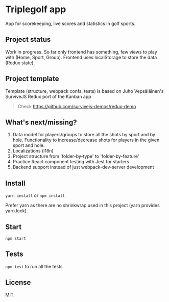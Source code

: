 # Triplegolf app

App for scorekeeping, live scores and statistics in golf sports.

## Project status

Work in progress. So far only frontend has something, few views to play with (Home, Sport, Group). Frontend uses localStorage to store the data (Redux state).

## Project template

Template (structure, webpack confs, tests) is based on Juho Vepsäläinen's SurviveJS Redux port of the Kanban app
> Check https://github.com/survivejs-demos/redux-demo

## What's next/missing?

1. Data model for players/groups to store all the shots by sport and by hole. Functionality to increase/decrease shots for players in the given sport and hole.
2. Localizations (i18n)
3. Project structure from 'folder-by-type' to 'folder-by-feature'
4. Practice React component testing with Jest for starters
5. Backend support instead of just webpack-dev-server development

## Install

`yarn install` or `npm install`

Prefer yarn as there are no shrinkwrap used in this project (yarn provides yarn.lock).

## Start

`npm start`

## Tests

`npm test` to run all the tests

## License

MIT.
